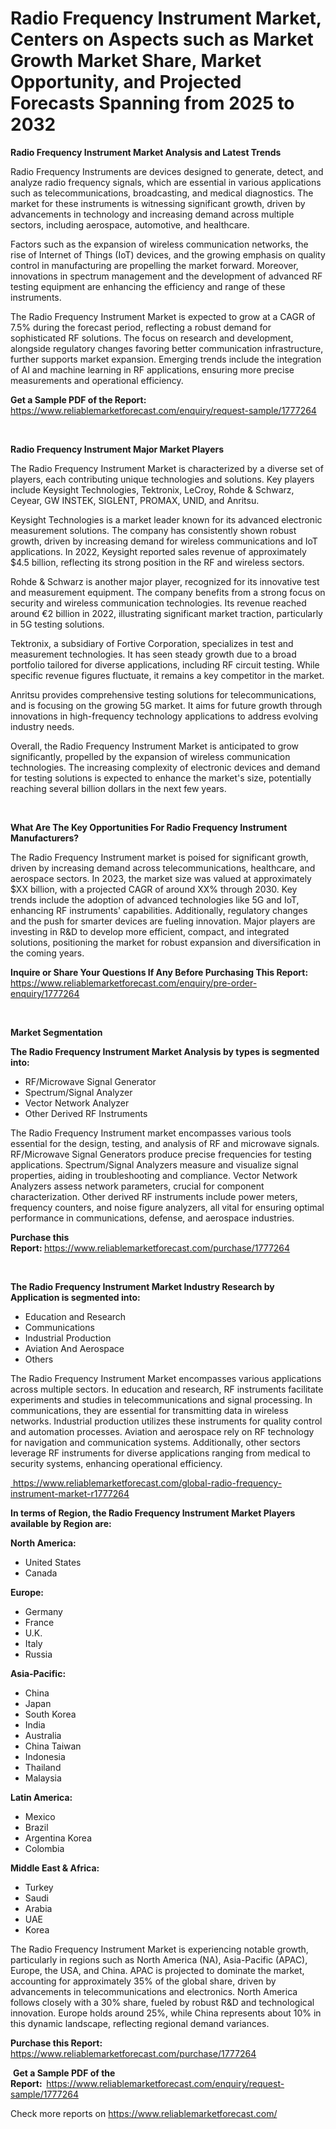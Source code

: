 <p><h1>Radio Frequency Instrument Market, Centers on Aspects such as Market Growth Market Share, Market Opportunity, and Projected Forecasts Spanning from 2025 to 2032</h1></p><p><strong>Radio Frequency Instrument Market Analysis and Latest Trends</strong></p>
<p><p>Radio Frequency Instruments are devices designed to generate, detect, and analyze radio frequency signals, which are essential in various applications such as telecommunications, broadcasting, and medical diagnostics. The market for these instruments is witnessing significant growth, driven by advancements in technology and increasing demand across multiple sectors, including aerospace, automotive, and healthcare. </p><p>Factors such as the expansion of wireless communication networks, the rise of Internet of Things (IoT) devices, and the growing emphasis on quality control in manufacturing are propelling the market forward. Moreover, innovations in spectrum management and the development of advanced RF testing equipment are enhancing the efficiency and range of these instruments.</p><p>The Radio Frequency Instrument Market is expected to grow at a CAGR of 7.5% during the forecast period, reflecting a robust demand for sophisticated RF solutions. The focus on research and development, alongside regulatory changes favoring better communication infrastructure, further supports market expansion. Emerging trends include the integration of AI and machine learning in RF applications, ensuring more precise measurements and operational efficiency.</p></p>
<p><strong>Get a Sample PDF of the Report:&nbsp;</strong> <a href="https://www.reliablemarketforecast.com/enquiry/request-sample/1777264?utm_campaign=1108&utm_medium=2&utm_source=Github&utm_content=ia&utm_term=09042025&utm_id=radio-frequency-instrument">https://www.reliablemarketforecast.com/enquiry/request-sample/1777264</a></p>
<p>&nbsp;</p>
<p><strong>Radio Frequency Instrument Major Market Players</strong></p>
<p><p>The Radio Frequency Instrument Market is characterized by a diverse set of players, each contributing unique technologies and solutions. Key players include Keysight Technologies, Tektronix, LeCroy, Rohde & Schwarz, Ceyear, GW INSTEK, SIGLENT, PROMAX, UNID, and Anritsu.</p><p>Keysight Technologies is a market leader known for its advanced electronic measurement solutions. The company has consistently shown robust growth, driven by increasing demand for wireless communications and IoT applications. In 2022, Keysight reported sales revenue of approximately $4.5 billion, reflecting its strong position in the RF and wireless sectors.</p><p>Rohde & Schwarz is another major player, recognized for its innovative test and measurement equipment. The company benefits from a strong focus on security and wireless communication technologies. Its revenue reached around €2 billion in 2022, illustrating significant market traction, particularly in 5G testing solutions.</p><p>Tektronix, a subsidiary of Fortive Corporation, specializes in test and measurement technologies. It has seen steady growth due to a broad portfolio tailored for diverse applications, including RF circuit testing. While specific revenue figures fluctuate, it remains a key competitor in the market.</p><p>Anritsu provides comprehensive testing solutions for telecommunications, and is focusing on the growing 5G market. It aims for future growth through innovations in high-frequency technology applications to address evolving industry needs.</p><p>Overall, the Radio Frequency Instrument Market is anticipated to grow significantly, propelled by the expansion of wireless communication technologies. The increasing complexity of electronic devices and demand for testing solutions is expected to enhance the market's size, potentially reaching several billion dollars in the next few years.</p></p>
<p>&nbsp;</p>
<p><strong>What Are The Key Opportunities For Radio Frequency Instrument Manufacturers?</strong></p>
<p><p>The Radio Frequency Instrument market is poised for significant growth, driven by increasing demand across telecommunications, healthcare, and aerospace sectors. In 2023, the market size was valued at approximately $XX billion, with a projected CAGR of around XX% through 2030. Key trends include the adoption of advanced technologies like 5G and IoT, enhancing RF instruments' capabilities. Additionally, regulatory changes and the push for smarter devices are fueling innovation. Major players are investing in R&D to develop more efficient, compact, and integrated solutions, positioning the market for robust expansion and diversification in the coming years.</p></p>
<p><strong>Inquire or Share Your Questions If Any Before Purchasing This Report:</strong> <a href="https://www.reliablemarketforecast.com/enquiry/pre-order-enquiry/1777264?utm_campaign=1108&utm_medium=2&utm_source=Github&utm_content=ia&utm_term=09042025&utm_id=radio-frequency-instrument">https://www.reliablemarketforecast.com/enquiry/pre-order-enquiry/1777264</a></p>
<p>&nbsp;</p>
<p><strong>Market Segmentation</strong></p>
<p><strong>The Radio Frequency Instrument Market Analysis by types is segmented into:</strong></p>
<p><ul><li>RF/Microwave Signal Generator</li><li>Spectrum/Signal Analyzer</li><li>Vector Network Analyzer</li><li>Other Derived RF Instruments</li></ul></p>
<p><p>The Radio Frequency Instrument market encompasses various tools essential for the design, testing, and analysis of RF and microwave signals. RF/Microwave Signal Generators produce precise frequencies for testing applications. Spectrum/Signal Analyzers measure and visualize signal properties, aiding in troubleshooting and compliance. Vector Network Analyzers assess network parameters, crucial for component characterization. Other derived RF instruments include power meters, frequency counters, and noise figure analyzers, all vital for ensuring optimal performance in communications, defense, and aerospace industries.</p></p>
<p><strong>Purchase this Report:&nbsp;</strong><a href="https://www.reliablemarketforecast.com/purchase/1777264?utm_campaign=1108&utm_medium=2&utm_source=Github&utm_content=ia&utm_term=09042025&utm_id=radio-frequency-instrument">https://www.reliablemarketforecast.com/purchase/1777264</a></p>
<p>&nbsp;</p>
<p><strong>The Radio Frequency Instrument Market Industry Research by Application is segmented into:</strong></p>
<p><ul><li>Education and Research</li><li>Communications</li><li>Industrial Production</li><li>Aviation And Aerospace</li><li>Others</li></ul></p>
<p><p>The Radio Frequency Instrument Market encompasses various applications across multiple sectors. In education and research, RF instruments facilitate experiments and studies in telecommunications and signal processing. In communications, they are essential for transmitting data in wireless networks. Industrial production utilizes these instruments for quality control and automation processes. Aviation and aerospace rely on RF technology for navigation and communication systems. Additionally, other sectors leverage RF instruments for diverse applications ranging from medical to security systems, enhancing operational efficiency.</p></p>
<p><a href="https://www.reliablemarketforecast.com/global-radio-frequency-instrument-market-r1777264?utm_campaign=1108&utm_medium=2&utm_source=Github&utm_content=ia&utm_term=09042025&utm_id=radio-frequency-instrument">&nbsp;https://www.reliablemarketforecast.com/global-radio-frequency-instrument-market-r1777264</a></p>
<p><strong>In terms of Region, the Radio Frequency Instrument Market Players available by Region are:</strong></p>
<p>
    <p> <strong> North America: </strong>
        <ul>
            <li>United States</li>
            <li>Canada</li>
        </ul>
        </p> 
    <p> <strong> Europe: </strong>
        <ul>
            <li>Germany</li>
            <li>France</li>
            <li>U.K.</li>
            <li>Italy</li>
            <li>Russia</li>
        </ul>
        </p> 
    <p> <strong> Asia-Pacific: </strong>
        <ul>
            <li>China</li>
            <li>Japan</li>
            <li>South Korea</li>
            <li>India</li>
            <li>Australia</li>
            <li>China Taiwan</li>
            <li>Indonesia</li>
            <li>Thailand</li>
            <li>Malaysia</li>
        </ul>
        </p> 
    <p> <strong> Latin America: </strong>
        <ul>
            <li>Mexico</li>
            <li>Brazil</li>
            <li>Argentina Korea</li>
            <li>Colombia</li>
        </ul>
        </p> 
    <p> <strong> Middle East & Africa: </strong>
        <ul>
            <li>Turkey</li>
            <li>Saudi</li>
            <li>Arabia</li>
            <li>UAE</li>
            <li>Korea</li>
        </ul>
    </p>
    </p>
<p><p>The Radio Frequency Instrument Market is experiencing notable growth, particularly in regions such as North America (NA), Asia-Pacific (APAC), Europe, the USA, and China. APAC is projected to dominate the market, accounting for approximately 35% of the global share, driven by advancements in telecommunications and electronics. North America follows closely with a 30% share, fueled by robust R&D and technological innovation. Europe holds around 25%, while China represents about 10% in this dynamic landscape, reflecting regional demand variances.</p></p>
<p><strong>Purchase this Report: </strong><a href="https://www.reliablemarketforecast.com/purchase/1777264?utm_campaign=1108&utm_medium=2&utm_source=Github&utm_content=ia&utm_term=09042025&utm_id=radio-frequency-instrument">https://www.reliablemarketforecast.com/purchase/1777264</a></p>
<p>&nbsp;<strong>Get a Sample PDF of the Report:&nbsp;&nbsp;</strong><a href="https://www.reliablemarketforecast.com/enquiry/request-sample/1777264?utm_campaign=1108&utm_medium=2&utm_source=Github&utm_content=ia&utm_term=09042025&utm_id=radio-frequency-instrument">https://www.reliablemarketforecast.com/enquiry/request-sample/1777264</a></p>
<p><strong></strong></p>
<p>Check more reports on <a href="https://www.reliablemarketforecast.com/?utm_campaign=1108&utm_medium=2&utm_source=Github&utm_content=ia&utm_term=09042025&utm_id=radio-frequency-instrument">https://www.reliablemarketforecast.com/</a></p>